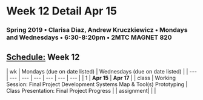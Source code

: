 # Week 12 Detail Apr 15

### Spring 2019 • Clarisa Diaz, Andrew Kruczkiewicz • Mondays and Wednesdays • 6:30-8:20pm • 2MTC MAGNET 820

## [Schedule:](./) Week 12

| wk | Mondays \(due on date listed\) | Wednesdays \(due on date listed\) |
| --- | --- | --- | --- | --- | --- | --- |
| 1 | **Apr 15** | **Apr 17** |
| class | Working Session: Final Project Development Systems Map & Tool(s) Prototyping  | Class Presentation: Final Project Progress  |
| assignment|   |   |
